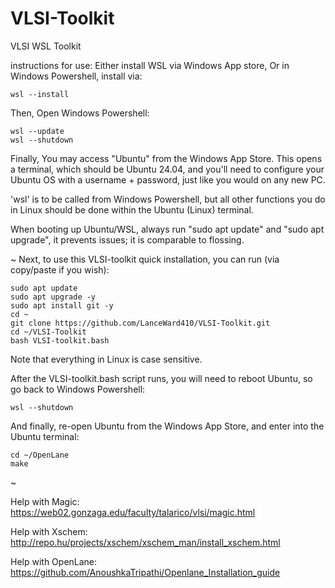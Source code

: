 # VLSI-Toolkit
VLSI WSL Toolkit

instructions for use:
Either install WSL via Windows App store,
Or in Windows Powershell, install via:

    wsl --install

Then,
Open Windows Powershell:

    wsl --update
    wsl --shutdown

Finally, You may access "Ubuntu" from the Windows App Store. This opens a terminal,
which should be Ubuntu 24.04, and you'll need to configure your Ubuntu OS with
a username + password, just like you would on any new PC.

'wsl' is to be called from Windows Powershell, but all other functions you do in Linux
should be done within the Ubuntu (Linux) terminal.

When booting up Ubuntu/WSL, always run "sudo apt update" and "sudo apt upgrade",
it prevents issues; it is comparable to flossing.

~
Next, to use this VLSI-toolkit quick installation, you can run (via copy/paste if you wish):

    sudo apt update
    sudo apt upgrade -y
    sudo apt install git -y
    cd ~
    git clone https://github.com/LanceWard410/VLSI-Toolkit.git
    cd ~/VLSI-Toolkit
    bash VLSI-toolkit.bash

Note that everything in Linux is case sensitive.

After the VLSI-toolkit.bash script runs, you will need to reboot Ubuntu, so go back to Windows Powershell:

    wsl --shutdown

And finally, re-open Ubuntu from the Windows App Store, and enter into the Ubuntu terminal:

    cd ~/OpenLane
    make

~

Help with Magic: https://web02.gonzaga.edu/faculty/talarico/vlsi/magic.html

Help with Xschem: http://repo.hu/projects/xschem/xschem_man/install_xschem.html

Help with OpenLane: https://github.com/AnoushkaTripathi/Openlane_Installation_guide
